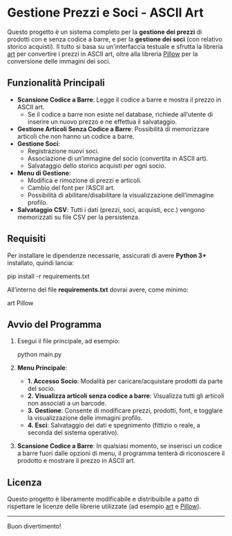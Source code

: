 # Gestione Prezzi e Soci - ASCII Art

Questo progetto è un sistema completo per la **gestione dei prezzi** di prodotti con e senza codice a barre, e per la **gestione dei soci** (con relativo storico acquisti). Il tutto si basa su un'interfaccia testuale e sfrutta la libreria [art](https://pypi.org/project/art/) per convertire i prezzi in ASCII art, oltre alla libreria [Pillow](https://pypi.org/project/Pillow/) per la conversione delle immagini dei soci.

## Funzionalità Principali

- **Scansione Codice a Barre**: Legge il codice a barre e mostra il prezzo in ASCII art.  
  - Se il codice a barre non esiste nel database, richiede all’utente di inserire un nuovo prezzo e ne effettua il salvataggio.
- **Gestione Articoli Senza Codice a Barre**: Possibilità di memorizzare articoli che non hanno un codice a barre.
- **Gestione Soci**:
  - Registrazione nuovi soci.
  - Associazione di un’immagine del socio (convertita in ASCII art).
  - Salvataggio dello storico acquisti per ogni socio.
- **Menu di Gestione**:
  - Modifica e rimozione di prezzi e articoli.
  - Cambio del font per l’ASCII art.
  - Possibilità di abilitare/disabilitare la visualizzazione dell’immagine profilo.
- **Salvataggio CSV**: Tutti i dati (prezzi, soci, acquisti, ecc.) vengono memorizzati su file CSV per la persistenza.

## Requisiti

Per installare le dipendenze necessarie, assicurati di avere **Python 3+** installato, quindi lancia:


pip install -r requirements.txt


All’interno del file **requirements.txt** dovrai avere, come minimo:


art
Pillow


## Avvio del Programma

1. Esegui il file principale, ad esempio:


   python main.py


2. **Menu Principale**:  
   - **1. Accesso Socio**: Modalità per caricare/acquistare prodotti da parte del socio.
   - **2. Visualizza articoli senza codice a barre**: Visualizza tutti gli articoli non associati a un barcode.
   - **3. Gestione**: Consente di modificare prezzi, prodotti, font, e togglare la visualizzazione delle immagini profilo.
   - **4. Esci**: Salvataggio dei dati e spegnimento (fittizio o reale, a seconda del sistema operativo).

3. **Scansione Codice a Barre**: In qualsiasi momento, se inserisci un codice a barre fuori dalle opzioni di menu, il programma tenterà di riconoscere il prodotto e mostrare il prezzo in ASCII art.

## Licenza

Questo progetto è liberamente modificabile e distribuibile a patto di rispettare le licenze delle librerie utilizzate (ad esempio [art](https://pypi.org/project/art/) e [Pillow](https://pypi.org/project/Pillow/)).

---

Buon divertimento!